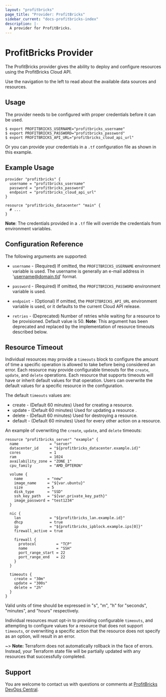 ```yaml
---
layout: "profitbricks"
page_title: "Provider: ProfitBricks"
sidebar_current: "docs-profitbricks-index"
description: |-
  A provider for ProfitBricks.
---
```


# ProfitBricks Provider

The ProfitBricks provider gives the ability to deploy and configure resources using the ProfitBricks Cloud API.

Use the navigation to the left to read about the available data sources and resources.

## Usage

The provider needs to be configured with proper credentials before it can be used.

```hcl
$ export PROFITBRICKS_USERNAME="profitbricks_username"
$ export PROFITBRICKS_PASSWORD="profitbricks_password"
$ export PROFITBRICKS_API_URL="profitbricks_cloud_api_url"
```

Or you can provide your credentials in a `.tf` configuration file as shown in this example.

## Example Usage

```hcl
provider "profitbricks" {
  username = "profitbricks_username"
  password = "profitbricks_password"
  endpoint = "profitbricks_cloud_api_url"
}

resource "profitbricks_datacenter" "main" {
  # ...
}
```

**Note**: The credentials provided in a `.tf` file will override the credentials from environment variables.

## Configuration Reference

The following arguments are supported:

- `username` - (Required) If omitted, the `PROFITBRICKS_USERNAME` environment variable is used. The username is generally an e-mail address in 'username@domain.tld' format.

- `password` - (Required) If omitted, the `PROFITBRICKS_PASSWORD` environment variable is used.

- `endpoint` - (Optional) If omitted, the `PROFITBRICKS_API_URL` environment variable is used, or it defaults to the current Cloud API release.

- `retries` - (Deprecated) Number of retries while waiting for a resource to be provisioned. Default value is 50. **Note**: This argument has been deprecated and replaced by the implementation of resource timeouts described below.

## Resource Timeout

Individual resources may provide a `timeouts` block to configure the amount of time a specific operation is allowed to take before being considered an error. Each resource may provide configurable timeouts for the `create`, `update`, and `delete` operations. Each resource that supports timeouts will have or inherit default values for that operation.
Users can overwrite the default values for a specific resource in the configuration.

The default `timeouts` values are:

- create - (Default 60 minutes) Used for creating a resource.
- update - (Default 60 minutes) Used for updating a resource .
- delete - (Default 60 minutes) Used for destroying a resource.
- default - (Default 60 minutes) Used for every other action on a resource.

An example of overwriting the `create`, `update`, and `delete` timeouts:

```hcl
resource "profitbricks_server" "example" {
  name              = "server"
  datacenter_id     = "${profitbricks_datacenter.example.id}"
  cores             = 1
  ram               = 1024
  availability_zone = "ZONE_1"
  cpu_family        = "AMD_OPTERON"

  volume {
    name           = "new"
    image_name     = "${var.ubuntu}"
    size           = 5
    disk_type      = "SSD"
    ssh_key_path   = "${var.private_key_path}"
    image_password = "test1234"
  }

  nic {
    lan             = "${profitbricks_lan.example.id}"
    dhcp            = true
    ip              = "${profitbricks_ipblock.example.ips[0]}"
    firewall_active = true

    firewall {
      protocol         = "TCP"
      name             = "SSH"
      port_range_start = 22
      port_range_end   = 22
    }
  }

  timeouts {
    create = "30m"
    update = "300s"
    delete = "2h"
  }
}

```

Valid units of time should be expressed in "s", "m", "h" for "seconds", "minutes", and "hours" respectively.

Individual resources must opt-in to providing configurable `timeouts`, and attempting to configure values for a resource that does not support `timeouts`, or overwriting a specific action that the resource does not specify as an option, will result in an error.

~> **Note:** Terraform does not automatically rollback in the face of errors.
Instead, your Terraform state file will be partially updated with
any resources that successfully completed.

## Support

You are welcome to contact us with questions or comments at [ProfitBricks DevOps Central](https://devops.profitbricks.com/).
